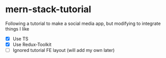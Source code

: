 # mern-stack-tutorial

Following a tutorial to make a social media app, but modifying to integrate things I like

- [x] Use TS
- [x] Use Redux-Toolkit
- [ ] Ignored tutorial FE layout (will add my own later)
